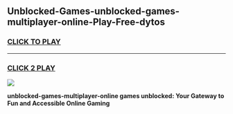 
## Unblocked-Games-unblocked-games-multiplayer-online-Play-Free-dytos
<h3>
<a href="https://premium76.site?title=unblocked-games-multiplayer-online&ref=23A">CLICK TO PLAY</a></h3>
<hr>

<h3>
<a href="https://premium76.site?title=unblocked-games-multiplayer-online&ref=23A">CLICK 2 PLAY</a>
  
</h3>

<a href="https://premium76.site?title=unblocked-games-multiplayer-online&ref=23A"><img src="https://clearcache.store/games.png"></a>


**unblocked-games-multiplayer-online games unblocked: Your Gateway to Fun and Accessible Online Gaming**

